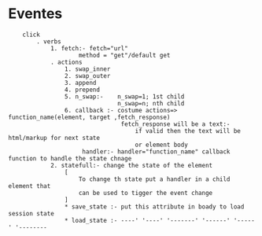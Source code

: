 # Eventes
        click
            . verbs
                1. fetch:- fetch="url"
                        method = "get"/default get
                . actions
                    1. swap_inner
                    2. swap_outer
                    3. append
                    4. prepend
                    5. n_swap:-    n_swap=1; 1st child
                                   n_swap=n; nth child
                    6. callback :- costume actions=> function_name(element, target ,fetch_response)
                                    fetch_response will be a text:-
                                        if valid then the text will be html/markup for next state
                                        or element body
                         handler:- handler="function_name" callback function to handle the state chnage
                2. statefull:- change the state of the element
                    [
                        To change th state put a handler in a child element that 
                        can be used to tigger the event change
                    ]
                    * save_state :- put this attribute in boady to load session state
                    * load_state :- ----' '----' '-------' '------' '-----' '--------
